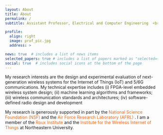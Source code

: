 ```yaml
---
layout: About
title: About
permalink: /
subtitle: Assistant Professor, Electrical and Computer Engineering  <br> Northeastern University,  <br> Boston, MA, USA 

profile:
  align: right
  image: prof_pic.jpg
  address: >

news: true  # includes a list of news items
selected_papers: true # includes a list of papers marked as "selected={true}"
social: true  # includes social icons at the bottom of the page
---
```


<p>My research interests are the design and experimental evaluation of next-generation wireless systems for the Internet of Things (IoT) and 5/6G communications. My technical expertise includes (i) FPGA-level embedded wireless system design; (ii) machine learning algorithms and frameworks; (iii) wireless communication standards and architectures; (iv) software-defined radio design and development</p>

<p> My research is generously supported in part by the <span style="color:#E56717"> National Science Foundation (NSF) </span> and the <span style="color:#E56717"> Air Force Research Laboratory (AFRL)</span> . I am a member of the <span style="color:#E56717">Roux Institute </span> and the <span style="color:#E56717">Institute for the Wireless Internet of Things </span> at Northeastern University. <p>
